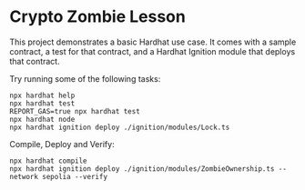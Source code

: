 # Crypto Zombie Lesson

This project demonstrates a basic Hardhat use case. It comes with a sample contract, a test for that contract, and a Hardhat Ignition module that deploys that contract.

Try running some of the following tasks:

```shell
npx hardhat help
npx hardhat test
REPORT_GAS=true npx hardhat test
npx hardhat node
npx hardhat ignition deploy ./ignition/modules/Lock.ts
```

Compile, Deploy and Verify:

```shell
npx hardhat compile
npx hardhat ignition deploy ./ignition/modules/ZombieOwnership.ts --network sepolia --verify
```